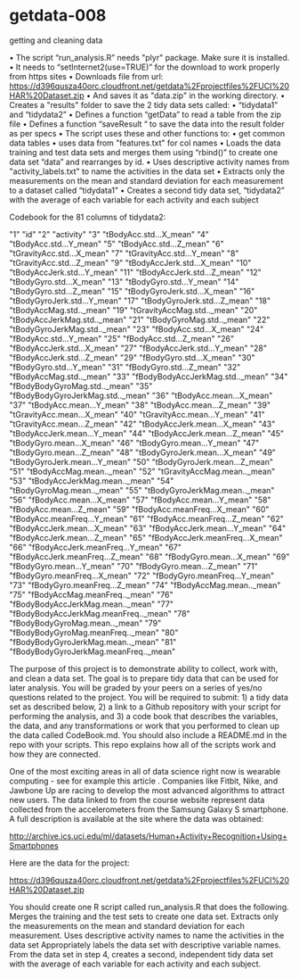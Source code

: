 getdata-008
===========

getting and cleaning data

•	The script “run_analysis.R” needs "plyr" package. Make sure it is installed.
•	It needs to  “setInternet2(use=TRUE)” for the download to work properly from https sites
•	Downloads  file  from url:  https://d396qusza40orc.cloudfront.net/getdata%2Fprojectfiles%2FUCI%20HAR%20Dataset.zip
•	And saves it as "data.zip" in the working directory.
•	Creates a "results" folder to save the 2 tidy data sets called:
•	“tidydata1” and “tidydata2”
•	Defines a function “getData”  to read a table from the zip file
•	Defines a function “saveResult “ to save the data into the result folder as per specs
•	The script uses these and other functions to:
•	get common data tables
•	uses data from "features.txt"  for col names 
•	Loads the data training and test data sets and merges them using “rbind()” to create one data set “data” and rearranges by id.
•	Uses descriptive activity names from "activity_labels.txt" to name the activities in the data set
•	Extracts only the measurements on the mean and standard deviation for each measurement to a dataset called “tidydata1”
•	Creates a second tidy data set, “tidydata2” with the average of each variable for each activity and each subject

Codebook for the 81 columns of tidydata2:

"1" "id"
"2" "activity"
"3" "tBodyAcc.std...X_mean"
"4" "tBodyAcc.std...Y_mean"
"5" "tBodyAcc.std...Z_mean"
"6" "tGravityAcc.std...X_mean"
"7" "tGravityAcc.std...Y_mean"
"8" "tGravityAcc.std...Z_mean"
"9" "tBodyAccJerk.std...X_mean"
"10" "tBodyAccJerk.std...Y_mean"
"11" "tBodyAccJerk.std...Z_mean"
"12" "tBodyGyro.std...X_mean"
"13" "tBodyGyro.std...Y_mean"
"14" "tBodyGyro.std...Z_mean"
"15" "tBodyGyroJerk.std...X_mean"
"16" "tBodyGyroJerk.std...Y_mean"
"17" "tBodyGyroJerk.std...Z_mean"
"18" "tBodyAccMag.std.._mean"
"19" "tGravityAccMag.std.._mean"
"20" "tBodyAccJerkMag.std.._mean"
"21" "tBodyGyroMag.std.._mean"
"22" "tBodyGyroJerkMag.std.._mean"
"23" "fBodyAcc.std...X_mean"
"24" "fBodyAcc.std...Y_mean"
"25" "fBodyAcc.std...Z_mean"
"26" "fBodyAccJerk.std...X_mean"
"27" "fBodyAccJerk.std...Y_mean"
"28" "fBodyAccJerk.std...Z_mean"
"29" "fBodyGyro.std...X_mean"
"30" "fBodyGyro.std...Y_mean"
"31" "fBodyGyro.std...Z_mean"
"32" "fBodyAccMag.std.._mean"
"33" "fBodyBodyAccJerkMag.std.._mean"
"34" "fBodyBodyGyroMag.std.._mean"
"35" "fBodyBodyGyroJerkMag.std.._mean"
"36" "tBodyAcc.mean...X_mean"
"37" "tBodyAcc.mean...Y_mean"
"38" "tBodyAcc.mean...Z_mean"
"39" "tGravityAcc.mean...X_mean"
"40" "tGravityAcc.mean...Y_mean"
"41" "tGravityAcc.mean...Z_mean"
"42" "tBodyAccJerk.mean...X_mean"
"43" "tBodyAccJerk.mean...Y_mean"
"44" "tBodyAccJerk.mean...Z_mean"
"45" "tBodyGyro.mean...X_mean"
"46" "tBodyGyro.mean...Y_mean"
"47" "tBodyGyro.mean...Z_mean"
"48" "tBodyGyroJerk.mean...X_mean"
"49" "tBodyGyroJerk.mean...Y_mean"
"50" "tBodyGyroJerk.mean...Z_mean"
"51" "tBodyAccMag.mean.._mean"
"52" "tGravityAccMag.mean.._mean"
"53" "tBodyAccJerkMag.mean.._mean"
"54" "tBodyGyroMag.mean.._mean"
"55" "tBodyGyroJerkMag.mean.._mean"
"56" "fBodyAcc.mean...X_mean"
"57" "fBodyAcc.mean...Y_mean"
"58" "fBodyAcc.mean...Z_mean"
"59" "fBodyAcc.meanFreq...X_mean"
"60" "fBodyAcc.meanFreq...Y_mean"
"61" "fBodyAcc.meanFreq...Z_mean"
"62" "fBodyAccJerk.mean...X_mean"
"63" "fBodyAccJerk.mean...Y_mean"
"64" "fBodyAccJerk.mean...Z_mean"
"65" "fBodyAccJerk.meanFreq...X_mean"
"66" "fBodyAccJerk.meanFreq...Y_mean"
"67" "fBodyAccJerk.meanFreq...Z_mean"
"68" "fBodyGyro.mean...X_mean"
"69" "fBodyGyro.mean...Y_mean"
"70" "fBodyGyro.mean...Z_mean"
"71" "fBodyGyro.meanFreq...X_mean"
"72" "fBodyGyro.meanFreq...Y_mean"
"73" "fBodyGyro.meanFreq...Z_mean"
"74" "fBodyAccMag.mean.._mean"
"75" "fBodyAccMag.meanFreq.._mean"
"76" "fBodyBodyAccJerkMag.mean.._mean"
"77" "fBodyBodyAccJerkMag.meanFreq.._mean"
"78" "fBodyBodyGyroMag.mean.._mean"
"79" "fBodyBodyGyroMag.meanFreq.._mean"
"80" "fBodyBodyGyroJerkMag.mean.._mean"
"81" "fBodyBodyGyroJerkMag.meanFreq.._mean"


The purpose of this project is to demonstrate ability to collect, work with, and clean a data set. The goal is to prepare tidy data that can be used for later analysis. You will be graded by your peers on a series of yes/no questions related to the project. You will be required to submit: 1) a tidy data set as described below, 2) a link to a Github repository with your script for performing the analysis, and 3) a code book that describes the variables, the data, and any transformations or work that you performed to clean up the data called CodeBook.md. You should also include a README.md in the repo with your scripts. This repo explains how all of the scripts work and how they are connected.  

One of the most exciting areas in all of data science right now is wearable computing - see for example this article . Companies like Fitbit, Nike, and Jawbone Up are racing to develop the most advanced algorithms to attract new users. The data linked to from the course website represent data collected from the accelerometers from the Samsung Galaxy S smartphone. A full description is available at the site where the data was obtained: 

http://archive.ics.uci.edu/ml/datasets/Human+Activity+Recognition+Using+Smartphones 

Here are the data for the project: 

https://d396qusza40orc.cloudfront.net/getdata%2Fprojectfiles%2FUCI%20HAR%20Dataset.zip 

 You should create one R script called run_analysis.R that does the following. 
Merges the training and the test sets to create one data set.
Extracts only the measurements on the mean and standard deviation for each measurement. 
Uses descriptive activity names to name the activities in the data set
Appropriately labels the data set with descriptive variable names. 
From the data set in step 4, creates a second, independent tidy data set with the average of each variable for each activity and each subject.
